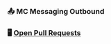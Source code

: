 ### :outbox_tray: MC Messaging Outbound


### :desktop_computer: [Open Pull Requests](https://github.com/sfdc-mc-mj/monolith/issues?q=assignee%3Abdicicco-sf+is%3Aopen)
